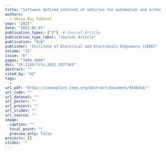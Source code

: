 ```yaml
---
title: "Software defined internet of vehicles for automation and orchestration"
authors:
  - Shiva Raj Pokhrel
year: "2021"
date: "2021-01-01"
publication_types: ["2"]  # Journal Article
publication_type_label: "Journal Article"
publication: "N/A"
publisher: "Institute of Electrical and Electronics Engineers (IEEE)"
volume: "22"
issue: "6"
pages: "3890-3899"
doi: "10.1109/tits.2021.3077363"
abstract: ""
cited_by: "42"
tags:
  - 
url_pdf: "https://ieeexplore.ieee.org/abstract/document/9440414/"
url_code: ""
url_dataset: ""
url_poster: ""
url_project: ""
url_slides: ""
url_source: ""
image:
  caption: ""
  focal_point: ""
  preview_only: false
projects: []
slides: ""
---
```

